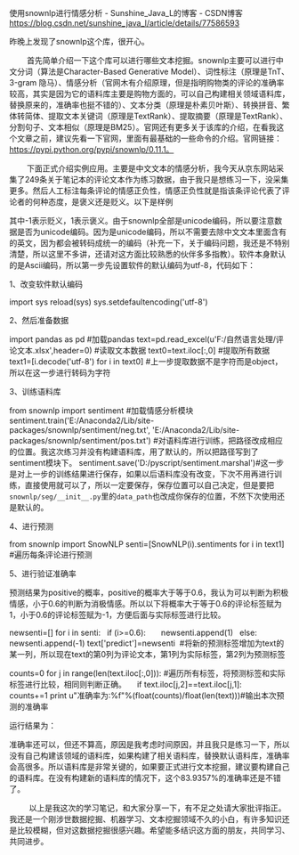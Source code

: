 使用snownlp进行情感分析 - Sunshine_Java_L的博客 - CSDN博客 https://blog.csdn.net/sunshine_java_l/article/details/77586593

昨晚上发现了snownlp这个库，很开心。

        首先简单介绍一下这个库可以进行哪些文本挖掘。snownlp主要可以进行中文分词（算法是Character-Based Generative Model）、词性标注（原理是TnT、3-gram 隐马）、情感分析（官网木有介绍原理，但是指明购物类的评论的准确率较高，其实是因为它的语料库主要是购物方面的，可以自己构建相关领域语料库，替换原来的，准确率也挺不错的）、文本分类（原理是朴素贝叶斯）、转换拼音、繁体转简体、提取文本关键词（原理是TextRank）、提取摘要（原理是TextRank）、分割句子、文本相似（原理是BM25）。官网还有更多关于该库的介绍，在看我这个文章之前，建议先看一下官网，里面有最基础的一些命令的介绍。官网链接：https://pypi.python.org/pypi/snownlp/0.11.1。

        下面正式介绍实例应用。主要是中文文本的情感分析，我今天从京东网站采集了249条关于笔记本的评论文本作为练习数据，由于我只是想练习一下，没采集更多。然后人工标注每条评论的情感正负性，情感正负性就是指该条评论代表了评论者的何种态度，是褒义还是贬义。以下是样例



其中-1表示贬义，1表示褒义。由于snownlp全部是unicode编码，所以要注意数据是否为unicode编码。因为是unicode编码，所以不需要去除中文文本里面含有的英文，因为都会被转码成统一的编码（补充一下，关于编码问题，我还是不特别清楚，所以这里不多讲，还请对这方面比较熟悉的伙伴多多指教）。软件本身默认的是Ascii编码，所以第一步先设置软件的默认编码为utf-8，代码如下：

1、改变软件默认编码

import sys
reload(sys)
sys.setdefaultencoding('utf-8')

2、然后准备数据

import pandas as pd #加载pandas
text=pd.read_excel(u'F:/自然语言处理/评论文本.xlsx',header=0) #读取文本数据
text0=text.iloc[:,0] #提取所有数据
text1=[i.decode('utf-8') for i in text0] #上一步提取数据不是字符而是object，所以在这一步进行转码为字符

3、训练语料库

from snownlp import sentiment #加载情感分析模块
sentiment.train('E:/Anaconda2/Lib/site-packages/snownlp/sentiment/neg.txt', 'E:/Anaconda2/Lib/site-packages/snownlp/sentiment/pos.txt') #对语料库进行训练，把路径改成相应的位置。我这次练习并没有构建语料库，用了默认的，所以把路径写到了sentiment模块下。
sentiment.save('D:/pyscript/sentiment.marshal')#这一步是对上一步的训练结果进行保存，如果以后语料库没有改变，下次不用再进行训练，直接使用就可以了，所以一定要保存，保存位置可以自己决定，但是要把`snownlp/seg/__init__.py`里的`data_path`也改成你保存的位置，不然下次使用还是默认的。

4、进行预测

from snownlp import SnowNLP
senti=[SnowNLP(i).sentiments for i in text1] #遍历每条评论进行预测

5、进行验证准确率

预测结果为positive的概率，positive的概率大于等于0.6，我认为可以判断为积极情感，小于0.6的判断为消极情感。所以以下将概率大于等于0.6的评论标签赋为1，小于0.6的评论标签赋为-1，方便后面与实际标签进行比较。

newsenti=[]
for i in senti:
  if (i>=0.6):
      newsenti.append(1)
  else:
      newsenti.append(-1)
text['predict']=newsenti  #将新的预测标签增加为text的某一列，所以现在text的第0列为评论文本，第1列为实际标签，第2列为预测标签

counts=0
for j in range(len(text.iloc[:,0])): #遍历所有标签，将预测标签和实际标签进行比较，相同则判断正确。
    if text.iloc[j,2]==text.iloc[j,1]:
        counts+=1
print u"准确率为:%f"%(float(counts)/float(len(text)))#输出本次预测的准确率

运行结果为：



准确率还可以，但还不算高，原因是我考虑时间原因，并且我只是练习一下，所以没有自己构建该领域的语料库，如果构建了相关语料库，替换默认语料库，准确率会高很多。所以语料库是非常关键的，如果要正式进行文本挖掘，建议要构建自己的语料库。在没有构建新的语料库的情况下，这个83.9357%的准确率还是不错了。

         以上是我这次的学习笔记，和大家分享一下，有不足之处请大家批评指正。我还是一个刚涉世数据挖掘、机器学习、文本挖掘领域不久的小白，有许多知识还是比较模糊，但对这数据挖掘很感兴趣。希望能多结识这方面的朋友，共同学习、共同进步。
